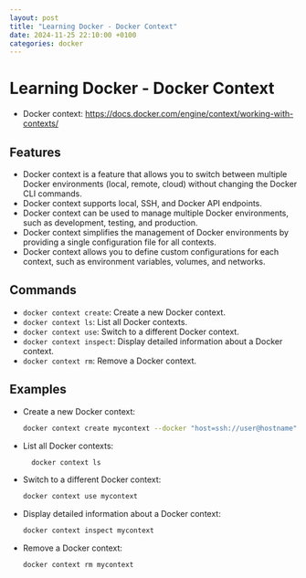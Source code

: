 ```yaml
---
layout: post
title: "Learning Docker - Docker Context"
date: 2024-11-25 22:10:00 +0100
categories: docker
---
```


# Learning Docker - Docker Context

- Docker context: https://docs.docker.com/engine/context/working-with-contexts/

## Features

- Docker context is a feature that allows you to switch between multiple Docker environments (local, remote, cloud) without changing the Docker CLI commands.
- Docker context supports local, SSH, and Docker API endpoints.
- Docker context can be used to manage multiple Docker environments, such as development, testing, and production.
- Docker context simplifies the management of Docker environments by providing a single configuration file for all contexts.
- Docker context allows you to define custom configurations for each context, such as environment variables, volumes, and networks.

## Commands

- `docker context create`: Create a new Docker context.
- `docker context ls`: List all Docker contexts.
- `docker context use`: Switch to a different Docker context.
- `docker context inspect`: Display detailed information about a Docker context.
- `docker context rm`: Remove a Docker context.

## Examples

- Create a new Docker context:

  ```bash
  docker context create mycontext --docker "host=ssh://user@hostname"
  ```

- List all Docker contexts:
  ```bash
    docker context ls
  ```
- Switch to a different Docker context:

  ```bash
  docker context use mycontext
  ```

- Display detailed information about a Docker context:

  ```bash
  docker context inspect mycontext
  ```

- Remove a Docker context:
  ```bash
  docker context rm mycontext
  ```
